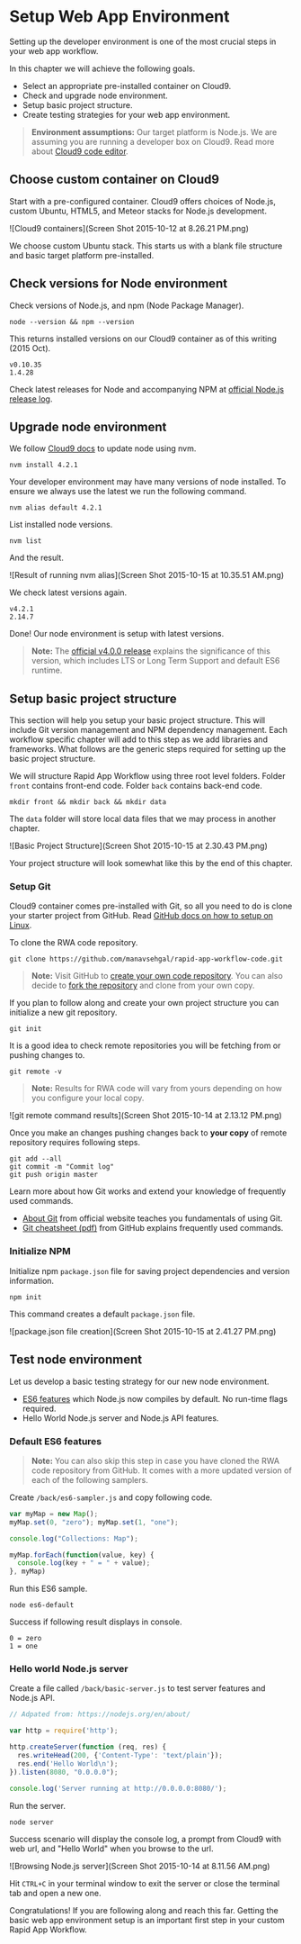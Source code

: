 # Setup Web App Environment

Setting up the developer environment is one of the most crucial steps in your web app workflow. 

In this chapter we will achieve the following goals.

- Select an appropriate pre-installed container on Cloud9.
- Check and upgrade node environment.
- Setup basic project structure.
- Create testing strategies for your web app environment.

> **Environment assumptions:** Our target platform is Node.js. We are assuming you are running a developer box on Cloud9. Read more about [Cloud9 code editor](/cloud9_code_editor.html).

## Choose custom container on Cloud9

Start with a pre-configured container. Cloud9 offers choices of Node.js, custom Ubuntu, HTML5, and Meteor stacks for Node.js development.

![Cloud9 containers](Screen Shot 2015-10-12 at 8.26.21 PM.png)

We choose custom Ubuntu stack. This starts us with a blank file structure and basic target platform pre-installed.

## Check versions for Node environment

Check versions of Node.js, and npm (Node Package Manager).

```
node --version && npm --version
```

This returns installed versions on our Cloud9 container as of this writing (2015 Oct).

```
v0.10.35
1.4.28
```

Check latest releases for Node and accompanying NPM at [official Node.js release log](https://nodejs.org/en/download/releases/).


## Upgrade node environment

We follow [Cloud9 docs](https://docs.c9.io/docs/updating-nodejs) to update node using nvm.

```
nvm install 4.2.1
```

Your developer environment may have many versions of node installed. To ensure we always use the latest we run the following command.

```
nvm alias default 4.2.1
```

List installed node versions.

```
nvm list
```

And the result.

![Result of running nvm alias](Screen Shot 2015-10-15 at 10.35.51 AM.png)

We check latest versions again.

```
v4.2.1
2.14.7
```

Done! Our node environment is setup with latest versions.

> **Note:** The [official v4.0.0 release](https://nodejs.org/en/blog/release/v4.0.0/) explains the significance of this version, which includes LTS or Long Term Support and default ES6 runtime.

## Setup basic project structure

This section will help you setup your basic project structure. This will include Git version management and NPM dependency management. Each workflow specific chapter will add to this step as we add libraries and frameworks. What follows are the generic steps required for setting up the basic project structure.

We will structure Rapid App Workflow using three root level folders. Folder ```front``` contains front-end code. Folder ```back``` contains back-end code.

```
mkdir front && mkdir back && mkdir data
```

The ```data``` folder will store local data files that we may process in another chapter.

![Basic Project Structure](Screen Shot 2015-10-15 at 2.30.43 PM.png)

Your project structure will look somewhat like this by the end of this chapter.


### Setup Git

Cloud9 container comes pre-installed with Git, so all you need to do is clone your starter project from GitHub. Read [GitHub docs on how to setup on Linux](https://help.github.com/articles/set-up-git/#platform-linux).

To clone the RWA code repository.

```
git clone https://github.com/manavsehgal/rapid-app-workflow-code.git
```

> **Note:** Visit GitHub to [create your own code repository](https://help.github.com/articles/create-a-repo/). You can also decide to [fork the repository](https://github.com/manavsehgal/rapid-app-workflow-code#fork-destination-box) and clone from your own copy.

If you plan to follow along and create your own project structure you can initialize a new git repository.

```
git init
```

It is a good idea to check remote repositories you will be fetching from or pushing changes to.

```
git remote -v
```

> **Note:** Results for RWA code will vary from yours depending on how you configure your local copy.

![git remote command results](Screen Shot 2015-10-14 at 2.13.12 PM.png)

Once you make an changes pushing changes back to **your copy** of remote repository requires following steps.

```
git add --all
git commit -m "Commit log"
git push origin master
```

Learn more about how Git works and extend your knowledge of frequently used commands.

- [About Git](http://git-scm.com/about) from official website teaches you fundamentals of using Git.
- [Git cheatsheet (pdf)](https://training.github.com/kit/downloads/github-git-cheat-sheet.pdf) from GitHub explains frequently used commands.

### Initialize NPM

Initialize npm ```package.json``` file for saving project dependencies and version information.

```
npm init
```

This command creates a default ```package.json``` file.

![package.json file creation](Screen Shot 2015-10-15 at 2.41.27 PM.png)

## Test node environment

Let us develop a basic testing strategy for our new node environment.

- [ES6 features](https://nodejs.org/en/docs/es6/) which Node.js now compiles by default. No run-time flags required.
- Hello World Node.js server and Node.js API features.

### Default ES6 features

> **Note:** You can also skip this step in case you have cloned the RWA code repository from GitHub. It comes with a more updated version of each of the following samplers.

Create ```/back/es6-sampler.js``` and copy following code.

```javascript
var myMap = new Map();
myMap.set(0, "zero"); myMap.set(1, "one");

console.log("Collections: Map");

myMap.forEach(function(value, key) {
  console.log(key + " = " + value);
}, myMap)

```

Run this ES6 sample.

```
node es6-default
```

Success if following result displays in console.

```
0 = zero
1 = one
```

### Hello world Node.js server

Create a file called ```/back/basic-server.js``` to test server features and Node.js API. 

```javascript
// Adpated from: https://nodejs.org/en/about/

var http = require('http');

http.createServer(function (req, res) {
  res.writeHead(200, {'Content-Type': 'text/plain'});
  res.end('Hello World\n');
}).listen(8080, "0.0.0.0");

console.log('Server running at http://0.0.0.0:8080/');
```

Run the server.

```
node server
```

Success scenario will display the console log, a prompt from Cloud9 with web url, and "Hello World" when you browse to the url.

![Browsing Node.js server](Screen Shot 2015-10-14 at 8.11.56 AM.png)

Hit ```CTRL+C``` in your terminal window to exit the server or close the terminal tab and open a new one.
 
Congratulations! If you are following along and reach this far. Getting the basic web app environment setup is an important first step in your custom Rapid App Workflow.